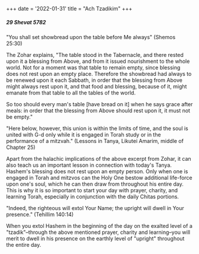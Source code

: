 +++
date = '2022-01-31'
title = "Ach Tzadikim"
+++

##### 29 Shevat 5782

"You shall set showbread upon the table before Me always" (Shemos 25:30)

The Zohar explains, "The table stood in the Tabernacle, and there rested upon it a blessing from Above, and from it issued nourishment to the whole world. Not for a moment was that table to remain empty, since blessing does not rest upon an empty place. Therefore the showbread had always to be renewed upon it each Sabbath, in order that the blessing from Above might always rest upon it, and that food and blessing, because of it, might emanate from that table to all the tables of the world.

So too should every man's table [have bread on it] when he says grace after meals: in order that the blessing from Above should rest upon it, it must not be empty."

"Here below, however, this union is within the limits of time, and the soul is united with G-d only while it is engaged in Torah study or in the performance of a mitzvah." (Lessons in Tanya, Likutei Amarim, middle of Chapter 25)

Apart from the halachic implications of the above excerpt from Zohar, it can also teach us an important lesson in connection with today's Tanya. Hashem's blessing does not rest upon an empty person. Only when one is engaged in Torah and mitzvos can the Holy One bestow additional life-force upon one's soul, which he can then draw from throughout his entire day. This is why it is so important to start your day with prayer, charity, and learning Torah, especially in conjunction with the daily Chitas portions.

"Indeed, the righteous will extol Your Name; the upright will dwell in Your presence." (Tehillim 140:14)

When you extol Hashem in the beginning of the day on the exalted level of a "tzadik"–through the above mentioned prayer, charity and learning–you will merit to dwell in his presence on the earthly level of "upright" throughout the entire day.
